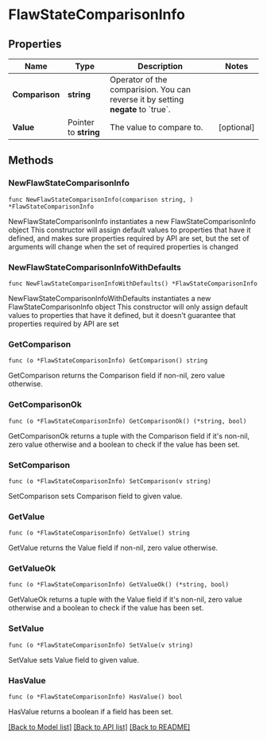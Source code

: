 # FlawStateComparisonInfo

## Properties

Name | Type | Description | Notes
------------ | ------------- | ------------- | -------------
**Comparison** | **string** | Operator of the comparision. You can reverse it by setting **negate** to &#x60;true&#x60;. | 
**Value** | Pointer to **string** | The value to compare to. | [optional] 

## Methods

### NewFlawStateComparisonInfo

`func NewFlawStateComparisonInfo(comparison string, ) *FlawStateComparisonInfo`

NewFlawStateComparisonInfo instantiates a new FlawStateComparisonInfo object
This constructor will assign default values to properties that have it defined,
and makes sure properties required by API are set, but the set of arguments
will change when the set of required properties is changed

### NewFlawStateComparisonInfoWithDefaults

`func NewFlawStateComparisonInfoWithDefaults() *FlawStateComparisonInfo`

NewFlawStateComparisonInfoWithDefaults instantiates a new FlawStateComparisonInfo object
This constructor will only assign default values to properties that have it defined,
but it doesn't guarantee that properties required by API are set

### GetComparison

`func (o *FlawStateComparisonInfo) GetComparison() string`

GetComparison returns the Comparison field if non-nil, zero value otherwise.

### GetComparisonOk

`func (o *FlawStateComparisonInfo) GetComparisonOk() (*string, bool)`

GetComparisonOk returns a tuple with the Comparison field if it's non-nil, zero value otherwise
and a boolean to check if the value has been set.

### SetComparison

`func (o *FlawStateComparisonInfo) SetComparison(v string)`

SetComparison sets Comparison field to given value.


### GetValue

`func (o *FlawStateComparisonInfo) GetValue() string`

GetValue returns the Value field if non-nil, zero value otherwise.

### GetValueOk

`func (o *FlawStateComparisonInfo) GetValueOk() (*string, bool)`

GetValueOk returns a tuple with the Value field if it's non-nil, zero value otherwise
and a boolean to check if the value has been set.

### SetValue

`func (o *FlawStateComparisonInfo) SetValue(v string)`

SetValue sets Value field to given value.

### HasValue

`func (o *FlawStateComparisonInfo) HasValue() bool`

HasValue returns a boolean if a field has been set.


[[Back to Model list]](../README.md#documentation-for-models) [[Back to API list]](../README.md#documentation-for-api-endpoints) [[Back to README]](../README.md)


